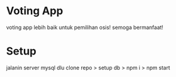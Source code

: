 # Voting App
voting app lebih baik untuk pemilihan osis!
semoga bermanfaat!

# Setup
jalanin server mysql dlu
clone repo > setup db > npm i > npm start